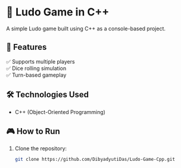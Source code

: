# 🎲 Ludo Game in C++  

A simple Ludo game built using C++ as a console-based project.  

## 🚀 Features  
✅ Supports multiple players  
✅ Dice rolling simulation  
✅ Turn-based gameplay  

## 🛠️ Technologies Used  
- C++ (Object-Oriented Programming)  

## 🎮 How to Run  
1. Clone the repository:  
   ```sh
   git clone https://github.com/DibyadyutiDas/Ludo-Game-Cpp.git
